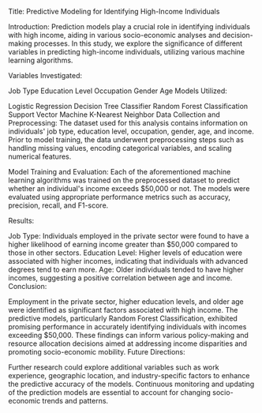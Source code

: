 
Title: Predictive Modeling for Identifying High-Income Individuals

Introduction:
Prediction models play a crucial role in identifying individuals with high income, aiding in various socio-economic analyses and decision-making processes. In this study, we explore the significance of different variables in predicting high-income individuals, utilizing various machine learning algorithms.

Variables Investigated:

Job Type
Education Level
Occupation
Gender
Age
Models Utilized:

Logistic Regression
Decision Tree Classifier
Random Forest Classification
Support Vector Machine
K-Nearest Neighbor
Data Collection and Preprocessing:
The dataset used for this analysis contains information on individuals' job type, education level, occupation, gender, age, and income. Prior to model training, the data underwent preprocessing steps such as handling missing values, encoding categorical variables, and scaling numerical features.

Model Training and Evaluation:
Each of the aforementioned machine learning algorithms was trained on the preprocessed dataset to predict whether an individual's income exceeds $50,000 or not. The models were evaluated using appropriate performance metrics such as accuracy, precision, recall, and F1-score.

Results:

Job Type: Individuals employed in the private sector were found to have a higher likelihood of earning income greater than $50,000 compared to those in other sectors.
Education Level: Higher levels of education were associated with higher incomes, indicating that individuals with advanced degrees tend to earn more.
Age: Older individuals tended to have higher incomes, suggesting a positive correlation between age and income.
Conclusion:

Employment in the private sector, higher education levels, and older age were identified as significant factors associated with high income.
The predictive models, particularly Random Forest Classification, exhibited promising performance in accurately identifying individuals with incomes exceeding $50,000.
These findings can inform various policy-making and resource allocation decisions aimed at addressing income disparities and promoting socio-economic mobility.
Future Directions:

Further research could explore additional variables such as work experience, geographic location, and industry-specific factors to enhance the predictive accuracy of the models.
Continuous monitoring and updating of the prediction models are essential to account for changing socio-economic trends and patterns.
